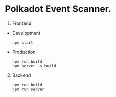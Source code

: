 # Polkadot Event Scanner.

1. Frontend

 - Development
    ```
    npm start
    ```
 - Production
    ```
    npm run build
    npx server -s build
    ```

2. Backend

    ```
    npm run build
    npm run server
    ```